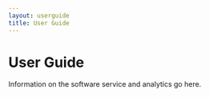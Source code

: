```yaml
---
layout: userguide
title: User Guide
---
```


# User Guide

Information on the software service and analytics go here. 










 



